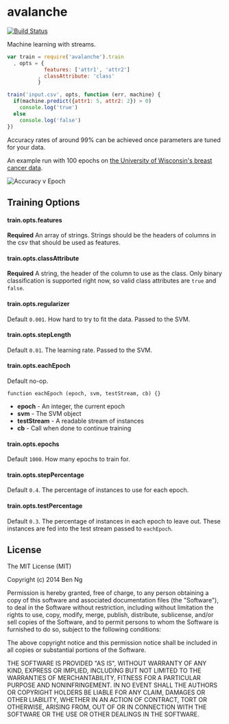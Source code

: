 avalanche
=========

[![Build Status](https://travis-ci.org/ben-ng/avalanche.svg?branch=master)](https://travis-ci.org/ben-ng/avalanche)

Machine learning with streams.

```js
var train = require('avalanche').train
  , opts = {
            features: ['attr1', 'attr2']
          , classAttribute: 'class'
          }

train('input.csv', opts, function (err, machine) {
  if(machine.predict({attr1: 5, attr2: 2}) > 0)
    console.log('true')
  else
    console.log('false')
})
```

Accuracy rates of around 99% can be achieved once parameters are tuned for your data.

An example run with 100 epochs on [the University of Wisconsin's breast cancer data](https://archive.ics.uci.edu/ml/machine-learning-databases/breast-cancer-wisconsin/).

![Accuracy v Epoch](https://cldup.com/-M7u_m5Q08-3000x3000.jpeg)

## Training Options

#### train.opts.features

**Required** An array of strings. Strings should be the headers of columns in the csv that should be used as features.

#### train.opts.classAttribute

**Required** A string, the header of the column to use as the class. Only binary classification is supported right now, so valid class attributes are `true` and `false`.

#### train.opts.regularizer

Default `0.001`. How hard to try to fit the data. Passed to the SVM.

#### train.opts.stepLength

Default `0.01`. The learning rate. Passed to the SVM.

#### train.opts.eachEpoch

Default no-op.

`function eachEpoch (epoch, svm, testStream, cb) {}`

 * **epoch** - An integer, the current epoch
 * **svm** - The SVM object
 * **testStream** - A readable stream of instances
 * **cb** - Call when done to continue training

#### train.opts.epochs

Default `1000`. How many epochs to train for.

#### train.opts.stepPercentage

Default `0.4`. The percentage of instances to use for each epoch.

#### train.opts.testPercentage

Default `0.3`. The percentage of instances in each epoch to leave out. These instances are fed into the test stream passed to `eachEpoch`.

## License
The MIT License (MIT)

Copyright (c) 2014 Ben Ng

Permission is hereby granted, free of charge, to any person obtaining a copy
of this software and associated documentation files (the "Software"), to deal
in the Software without restriction, including without limitation the rights
to use, copy, modify, merge, publish, distribute, sublicense, and/or sell
copies of the Software, and to permit persons to whom the Software is
furnished to do so, subject to the following conditions:

The above copyright notice and this permission notice shall be included in
all copies or substantial portions of the Software.

THE SOFTWARE IS PROVIDED "AS IS", WITHOUT WARRANTY OF ANY KIND, EXPRESS OR
IMPLIED, INCLUDING BUT NOT LIMITED TO THE WARRANTIES OF MERCHANTABILITY,
FITNESS FOR A PARTICULAR PURPOSE AND NONINFRINGEMENT. IN NO EVENT SHALL THE
AUTHORS OR COPYRIGHT HOLDERS BE LIABLE FOR ANY CLAIM, DAMAGES OR OTHER
LIABILITY, WHETHER IN AN ACTION OF CONTRACT, TORT OR OTHERWISE, ARISING FROM,
OUT OF OR IN CONNECTION WITH THE SOFTWARE OR THE USE OR OTHER DEALINGS IN
THE SOFTWARE.
